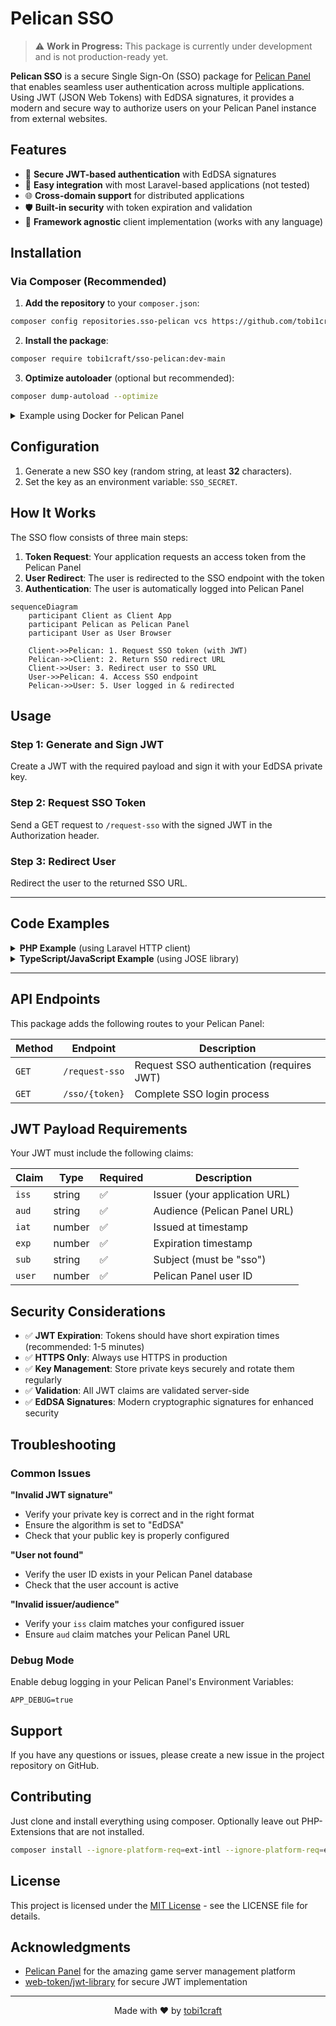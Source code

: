 # Pelican SSO

> ⚠️ **Work in Progress:** This package is currently under development and is not production-ready yet.

**Pelican SSO** is a secure Single Sign-On (SSO) package for [Pelican Panel](https://github.com/pelican-dev/panel/) that enables seamless user authentication across multiple applications. Using JWT (JSON Web Tokens) with EdDSA signatures, it provides a modern and secure way to authorize users on your Pelican Panel instance from external websites.

## Features

- 🔐 **Secure JWT-based authentication** with EdDSA signatures
- 🚀 **Easy integration** with most Laravel-based applications (not tested)
- 🌐 **Cross-domain support** for distributed applications
- 🛡️ **Built-in security** with token expiration and validation
- 📱 **Framework agnostic** client implementation (works with any language)

## Installation

### Via Composer (Recommended)

1. **Add the repository** to your `composer.json`:
```bash
composer config repositories.sso-pelican vcs https://github.com/tobi1craft/sso-pelican.git
```

2. **Install the package**:
```bash
composer require tobi1craft/sso-pelican:dev-main
```

3. **Optimize autoloader** (optional but recommended):
```bash
composer dump-autoload --optimize
```

<details>
<summary>Example using Docker for Pelican Panel</summary>

```Dockerfile
# change version here:
FROM ghcr.io/pelican-dev/panel:latest

USER root

# Install system dependencies
RUN apk add --no-cache curl git unzip

# Install Composer
RUN curl -sS https://getcomposer.org/installer \
    | php -- --install-dir=/usr/local/bin --filename=composer

WORKDIR /var/www/html

# Install Pelican SSO package
RUN composer config repositories.sso-pelican vcs https://github.com/tobi1craft/sso-pelican.git \
    && composer require tobi1craft/sso-pelican:dev-main \
    && composer dump-autoload --optimize

USER 1001
```
</details>

## Configuration

1. Generate a new SSO key (random string, at least **32** characters).
2. Set the key as an environment variable: `SSO_SECRET`.

## How It Works

The SSO flow consists of three main steps:

1. **Token Request**: Your application requests an access token from the Pelican Panel
2. **User Redirect**: The user is redirected to the SSO endpoint with the token
3. **Authentication**: The user is automatically logged into Pelican Panel

```mermaid
sequenceDiagram
    participant Client as Client App
    participant Pelican as Pelican Panel
    participant User as User Browser
    
    Client->>Pelican: 1. Request SSO token (with JWT)
    Pelican->>Client: 2. Return SSO redirect URL
    Client->>User: 3. Redirect user to SSO URL
    User->>Pelican: 4. Access SSO endpoint
    Pelican->>User: 5. User logged in & redirected
```

## Usage

### Step 1: Generate and Sign JWT

Create a JWT with the required payload and sign it with your EdDSA private key.

### Step 2: Request SSO Token

Send a GET request to `/request-sso` with the signed JWT in the Authorization header.

### Step 3: Redirect User

Redirect the user to the returned SSO URL.

---

## Code Examples

<details>
<summary><strong>PHP Example</strong> (using Laravel HTTP client)</summary>

```php
$payload = [
    'iss' => 'https://your-app.example.com',
    'aud' => 'https://pelican.example.com',
    'iat' => time(),
    'exp' => time() + 60,
    'sub' => 'sso',
    'user' => 1,
];

// Create JWS token (EdDSA signed)
// Normally use a JWT library of your choice to build and sign the JWT:
$jws = 'HEADER.' . base64_encode(json_encode($payload)) . '.SIGNATURE';

$response = Http::withToken($jws)->get('https://pelican.example.com/request-sso');

if (!$response->successful()) {
    $message = $response->json('message', 'SSO request failed. Please contact an admin.');
    return redirect()->back()->withError($message);
}

// Redirect user to Pelican Panel SSO endpoint
return redirect($response->json('redirect'));
```

</details>

<details>
<summary><strong>TypeScript/JavaScript Example</strong> (using JOSE library)</summary>

```typescript
import { SignJWT } from "jose";

const privateKey = /* your EdDSA private key here */;

// Create and sign the JWT
const jws = await new SignJWT({ user: 1 })
  .setProtectedHeader({ alg: "EdDSA" })
  .setSubject("sso")
  .setIssuedAt()
  .setIssuer("https://your-app.example.com")
  .setAudience("https://pelican.example.com")
  .setExpirationTime("1m")
  .sign(privateKey);

// Request SSO token from Pelican Panel
const response = await fetch("https://pelican.example.com/request-sso", {
  method: "GET",
  headers: {
    Authorization: `Bearer ${jws}`,
  },
});

const pelicanResponse = (await response.json()) as { message?: string; redirect?: string };

if (!response.ok) {
  throw new Error(pelicanResponse.message ?? "Something went wrong, please contact an administrator.");
}

// Redirect the user to the Pelican Panel SSO endpoint
window.location.href = pelicanResponse.redirect ?? "/";
```

</details>

---

## API Endpoints

This package adds the following routes to your Pelican Panel:

| Method | Endpoint | Description |
|--------|----------|-------------|
| `GET` | `/request-sso` | Request SSO authentication (requires JWT) |
| `GET` | `/sso/{token}` | Complete SSO login process |

## JWT Payload Requirements

Your JWT must include the following claims:

| Claim | Type | Required | Description |
|-------|------|----------|-------------|
| `iss` | string | ✅ | Issuer (your application URL) |
| `aud` | string | ✅ | Audience (Pelican Panel URL) |
| `iat` | number | ✅ | Issued at timestamp |
| `exp` | number | ✅ | Expiration timestamp |
| `sub` | string | ✅ | Subject (must be "sso") |
| `user` | number | ✅ | Pelican Panel user ID |

## Security Considerations

- ✅ **JWT Expiration**: Tokens should have short expiration times (recommended: 1-5 minutes)
- ✅ **HTTPS Only**: Always use HTTPS in production
- ✅ **Key Management**: Store private keys securely and rotate them regularly
- ✅ **Validation**: All JWT claims are validated server-side
- ✅ **EdDSA Signatures**: Modern cryptographic signatures for enhanced security

## Troubleshooting

### Common Issues

**"Invalid JWT signature"**
- Verify your private key is correct and in the right format
- Ensure the algorithm is set to "EdDSA"
- Check that your public key is properly configured

**"User not found"**
- Verify the user ID exists in your Pelican Panel database
- Check that the user account is active

**"Invalid issuer/audience"**
- Verify your `iss` claim matches your configured issuer
- Ensure `aud` claim matches your Pelican Panel URL

### Debug Mode

Enable debug logging in your Pelican Panel's Environment Variables:

```env
APP_DEBUG=true
```

## Support

If you have any questions or issues, please create a new issue in the project repository on GitHub.

## Contributing

Just clone and install everything using composer. Optionally leave out PHP-Extensions that are not installed.

```bash
composer install --ignore-platform-req=ext-intl --ignore-platform-req=ext-zip --ignore-platform-req=ext-bcmath
```

## License

This project is licensed under the [MIT License](LICENSE) - see the LICENSE file for details.

## Acknowledgments

- [Pelican Panel](https://github.com/pelican-dev/panel/) for the amazing game server management platform
- [web-token/jwt-library](https://github.com/web-token/jwt-library) for secure JWT implementation

---

<div align="center">
  Made with ❤️ by <a href="https://github.com/tobi1craft">tobi1craft</a>
</div>

